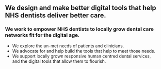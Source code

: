 ## We design and make better digital tools that help NHS dentists deliver better care.

### We work to empower NHS dentists to locally grow dental care networks fit for the digital age.

* We explore the un-met needs of patients and clinicians.
* We advocate for and help build the tools that help to meet those needs.
* We support locally grown responsive human centred dental services, and the digital tools that allow them to flourish.
